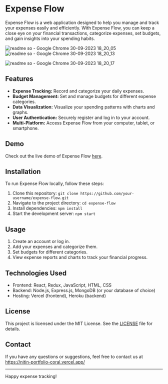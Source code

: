 # Expense Flow

Expense Flow is a web application designed to help you manage and track your expenses easily and efficiently. With Expense Flow, you can keep a close eye on your financial transactions, categorize expenses, set budgets, and gain insights into your spending habits.

![readme so - Google Chrome 30-09-2023 18_20_05](https://github.com/NickeyNb/ExpenseFlow/assets/110400673/a5194232-53d4-460e-898b-572b1322d217)
![readme so - Google Chrome 30-09-2023 18_20_13](https://github.com/NickeyNb/ExpenseFlow/assets/110400673/6f077dac-996b-4562-8d36-6e8cb23038dd)

![readme so - Google Chrome 30-09-2023 18_20_17](https://github.com/NickeyNb/ExpenseFlow/assets/110400673/71116c6c-a905-4e3c-a983-08f249ec12f4)

## Features

- **Expense Tracking:** Record and categorize your daily expenses.
- **Budget Management:** Set and manage budgets for different expense categories.
- **Data Visualization:** Visualize your spending patterns with charts and graphs.
- **User Authentication:** Securely register and log in to your account.
- **Multi-Platform:** Access Expense Flow from your computer, tablet, or smartphone.

## Demo

Check out the live demo of Expense Flow [here](https://expense-flow.vercel.app/).

## Installation

To run Expense Flow locally, follow these steps:

1. Clone this repository: `git clone https://github.com/your-username/expense-flow.git`
2. Navigate to the project directory: `cd expense-flow`
3. Install dependencies: `npm install`
4. Start the development server: `npm start`

## Usage

1. Create an account or log in.
2. Add your expenses and categorize them.
3. Set budgets for different categories.
4. View expense reports and charts to track your financial progress.

## Technologies Used

- Frontend: React, Redux, JavaScript, HTML, CSS
- Backend: Node.js, Express.js, MongoDB (or your database of choice)
- Hosting: Vercel (frontend), Heroku (backend)

## License

This project is licensed under the MIT License. See the [LICENSE](LICENSE) file for details.

## Contact

If you have any questions or suggestions, feel free to contact us at https://nitin-portfolio-coral.vercel.app/

---

Happy expense tracking!
